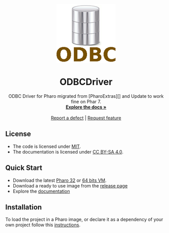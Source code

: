 <p align="center"><img src="assets/logos/184x184.gif">
 <h1 align="center">ODBCDriver</h1>
  <p align="center">
    ODBC Driver for Pharo migrated from [PharoExtras][] and Update to work fine on Phar 7.
    <br>
    <a href="docs/"><strong>Explore the docs »</strong></a>
    <br>
    <br>
    <a href="https://github.com/apiorno/ODBCDriver/issues/new?labels=Type%3A+Defect">Report a defect</a>
    |
    <a href="https://github.com/apiorno/ODBCDriver/issues/new?labels=Type%3A+Feature">Request feature</a>
  </p>
</p>

## License
- The code is licensed under [MIT](LICENSE).
- The documentation is licensed under [CC BY-SA 4.0](http://creativecommons.org/licenses/by-sa/4.0/).

## Quick Start

- Download the latest [Pharo 32](https://get.pharo.org/) or [64 bits VM](https://get.pharo.org/64/).
- Download a ready to use image from the [release page](https://github.com/apiorno/ODBCDriver/releases/latest)
- Explore the [documentation](docs/)

## Installation

To load the project in a Pharo image, or declare it as a dependency of your own project follow this [instructions](docs/Installation.md).

[pharoextras]: http://smalltalkhub.com/#!/~PharoExtras/ODBC/
